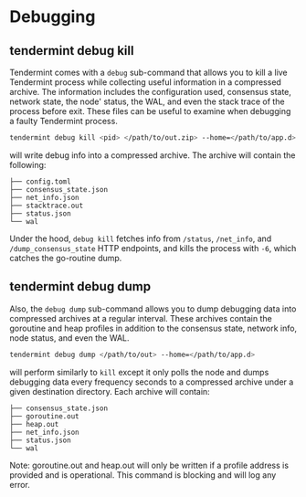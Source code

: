 # Debugging

## tendermint debug kill

Tendermint comes with a `debug` sub-command that allows you to kill a live
Tendermint process while collecting useful information in a compressed archive.
The information includes the configuration used, consensus state, network
state, the node' status, the WAL, and even the stack trace of the process
before exit. These files can be useful to examine when debugging a faulty
Tendermint process.

```bash
tendermint debug kill <pid> </path/to/out.zip> --home=</path/to/app.d>
```

will write debug info into a compressed archive. The archive will contain the
following:

```
├── config.toml
├── consensus_state.json
├── net_info.json
├── stacktrace.out
├── status.json
└── wal
```

Under the hood, `debug kill` fetches info from `/status`, `/net_info`, and
`/dump_consensus_state` HTTP endpoints, and kills the process with `-6`, which
catches the go-routine dump.

## tendermint debug dump

Also, the `debug dump` sub-command allows you to dump debugging data into
compressed archives at a regular interval. These archives contain the goroutine
and heap profiles in addition to the consensus state, network info, node
status, and even the WAL.

```bash
tendermint debug dump </path/to/out> --home=</path/to/app.d>
```

will perform similarly to `kill` except it only polls the node and
dumps debugging data every frequency seconds to a compressed archive under a
given destination directory. Each archive will contain:

```
├── consensus_state.json
├── goroutine.out
├── heap.out
├── net_info.json
├── status.json
└── wal
```

Note: goroutine.out and heap.out will only be written if a profile address is
provided and is operational. This command is blocking and will log any error.
